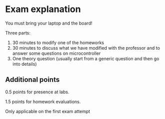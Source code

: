 # Exam explanation

You must bring your laptop and the board!

Three parts:
1. 30 minutes to modify one of the homeworks
2. 30 minutes to discuss what we have modified with the professor and to answer some questions on microcontroller
3. One theory question (usually start from a generic question and then go into details)

## Additional points

0.5 points for presence at labs.

1.5 points for homework evaluations.

Only applicable on the first exam attempt
